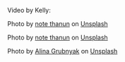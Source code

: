 Video by Kelly: <a href="https://www.pexels.com/video/low-lying-clouds-covers-the-mountain-side-2888383/"></a>

Photo by <a href="https://unsplash.com/@notethanun?utm_content=creditCopyText&utm_medium=referral&utm_source=unsplash">note thanun</a> on <a href="https://unsplash.com/photos/woman-in-white-and-blue-dress-holding-bouquet-of-flowers-_2vT6DOy_hs?utm_content=creditCopyText&utm_medium=referral&utm_source=unsplash">Unsplash</a>

Photo by <a href="https://unsplash.com/@notethanun?utm_content=creditCopyText&utm_medium=referral&utm_source=unsplash">note thanun</a> on <a href="https://unsplash.com/photos/silhouette-of-people-standing-on-blue-and-red-balloons-SN5twQLUOPE?utm_content=creditCopyText&utm_medium=referral&utm_source=unsplash">Unsplash</a>

Photo by <a href="https://unsplash.com/@alinnnaaaa?utm_content=creditCopyText&utm_medium=referral&utm_source=unsplash">Alina Grubnyak</a> on <a href="https://unsplash.com/photos/group-of-people-sitting-on-floor-R84Oy89aNKs?utm_content=creditCopyText&utm_medium=referral&utm_source=unsplash">Unsplash</a>
    
